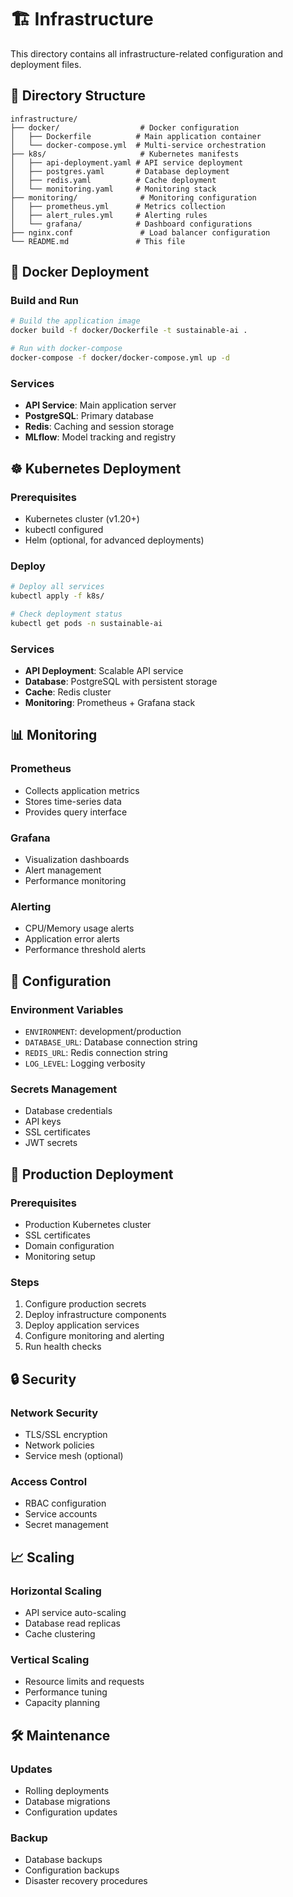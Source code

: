 # 🏗️ Infrastructure

This directory contains all infrastructure-related configuration and deployment files.

## 📁 Directory Structure

```
infrastructure/
├── docker/                  # Docker configuration
│   ├── Dockerfile          # Main application container
│   └── docker-compose.yml  # Multi-service orchestration
├── k8s/                     # Kubernetes manifests
│   ├── api-deployment.yaml # API service deployment
│   ├── postgres.yaml       # Database deployment
│   ├── redis.yaml          # Cache deployment
│   └── monitoring.yaml     # Monitoring stack
├── monitoring/              # Monitoring configuration
│   ├── prometheus.yml      # Metrics collection
│   ├── alert_rules.yml     # Alerting rules
│   └── grafana/            # Dashboard configurations
├── nginx.conf               # Load balancer configuration
└── README.md               # This file
```

## 🐳 Docker Deployment

### Build and Run
```bash
# Build the application image
docker build -f docker/Dockerfile -t sustainable-ai .

# Run with docker-compose
docker-compose -f docker/docker-compose.yml up -d
```

### Services
- **API Service**: Main application server
- **PostgreSQL**: Primary database
- **Redis**: Caching and session storage
- **MLflow**: Model tracking and registry

## ☸️ Kubernetes Deployment

### Prerequisites
- Kubernetes cluster (v1.20+)
- kubectl configured
- Helm (optional, for advanced deployments)

### Deploy
```bash
# Deploy all services
kubectl apply -f k8s/

# Check deployment status
kubectl get pods -n sustainable-ai
```

### Services
- **API Deployment**: Scalable API service
- **Database**: PostgreSQL with persistent storage
- **Cache**: Redis cluster
- **Monitoring**: Prometheus + Grafana stack

## 📊 Monitoring

### Prometheus
- Collects application metrics
- Stores time-series data
- Provides query interface

### Grafana
- Visualization dashboards
- Alert management
- Performance monitoring

### Alerting
- CPU/Memory usage alerts
- Application error alerts
- Performance threshold alerts

## 🔧 Configuration

### Environment Variables
- `ENVIRONMENT`: development/production
- `DATABASE_URL`: Database connection string
- `REDIS_URL`: Redis connection string
- `LOG_LEVEL`: Logging verbosity

### Secrets Management
- Database credentials
- API keys
- SSL certificates
- JWT secrets

## 🚀 Production Deployment

### Prerequisites
- Production Kubernetes cluster
- SSL certificates
- Domain configuration
- Monitoring setup

### Steps
1. Configure production secrets
2. Deploy infrastructure components
3. Deploy application services
4. Configure monitoring and alerting
5. Run health checks

## 🔒 Security

### Network Security
- TLS/SSL encryption
- Network policies
- Service mesh (optional)

### Access Control
- RBAC configuration
- Service accounts
- Secret management

## 📈 Scaling

### Horizontal Scaling
- API service auto-scaling
- Database read replicas
- Cache clustering

### Vertical Scaling
- Resource limits and requests
- Performance tuning
- Capacity planning

## 🛠️ Maintenance

### Updates
- Rolling deployments
- Database migrations
- Configuration updates

### Backup
- Database backups
- Configuration backups
- Disaster recovery procedures
